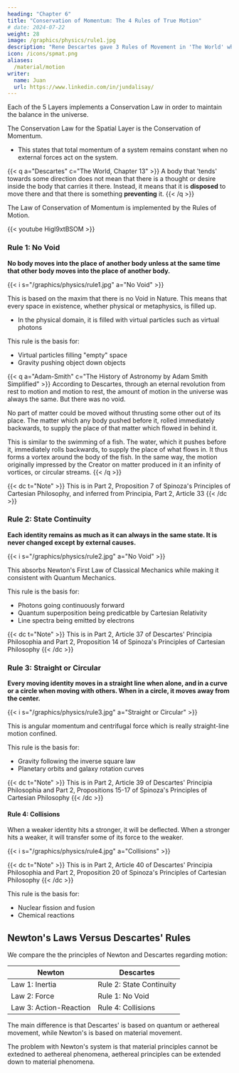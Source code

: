 ```yaml
---
heading: "Chapter 6"
title: "Conservation of Momentum: The 4 Rules of True Motion"
# date: 2024-07-22
weight: 28
image: /graphics/physics/rule1.jpg
description: "Rene Descartes gave 3 Rules of Movement in 'The World' which we combine with Spinoza"
icon: /icons/spmat.png
aliases:
  /material/motion
writer:
  name: Juan
  url: https://www.linkedin.com/in/jundalisay/
---
```



Each of the 5 Layers implements a Conservation Law in order to maintain the balance in the universe.

The Conservation Law for the Spatial Layer is the Conservation of Momentum.
- This states that total momentum of a system remains constant when no external forces act on the system. 


{{< q a="Descartes" c="The World, Chapter 13" >}}
A body that 'tends' towards some direction does not mean that there is a thought or desire inside the body that carries it there. Instead, it means that it is **disposed** to move there and that there is something **preventing** it.
{{< /q >}}


<!-- {{< dc t="Principles" >}}
Principles | Assertions
--- | ---
The Law of Conservation of Idea in Physical Reality  | This leads to the Theory of Dynamism as the Rules of Movement
{{< /dc >}} -->

The Law of Conservation of Momentum is implemented by the Rules of Motion.

<!-- come from Cartesian-Spinozan Physics. These are rules coming from the 
 -Energy-Mass, which we collectively call the Law of Conservation of Idea.  -->

{{< youtube Higl9xtBSOM >}}


### Rule 1: No Void

**No body moves into the place of another body unless at the same time that other body moves into the place of another body.**

{{< i s="/graphics/physics/rule1.jpg" a="No Void" >}}


This is based on the maxim that there is no Void in Nature. This means that every space in existence, whether physical or metaphysics, is filled up. 
- In the physical domain, it is filled with virtual particles such as virtual photons

This rule is the basis for:
- Virtual particles filling "empty" space
- Gravity pushing object down objects 

{{< q a="Adam-Smith" c="The History of Astronomy by Adam Smith Simplified" >}}
According to Descartes, through an eternal revolution from rest to motion and motion to rest, the amount of motion in the universe was always the same. But there was no void. 

No part of matter could be moved without thrusting some other out of its place. The matter which any body pushed before it, rolled immediately backwards, to supply the place of that matter which flowed in behind it. 

This is similar to the swimming of a fish. The water, which it pushes before it, immediately rolls backwards, to supply the place of what flows in. It thus forms a vortex around the body of the fish. In the same way, the motion originally impressed by the Creator on matter produced in it an infinity of vortices, or circular streams. 
{{< /q >}}



{{< dc t="Note" >}}
This is in Part 2, Proposition 7 of Spinoza's Principles of Cartesian Philosophy, and inferred from Principia, Part 2, Article 33
{{< /dc >}}


### Rule 2: State Continuity

**Each identity remains as much as it can always in the same state. It is never changed except by external causes.**

{{< i s="/graphics/physics/rule2.jpg" a="No Void" >}}

This absorbs Newton's First Law of Classical Mechanics while making it consistent with Quantum Mechanics.

This rule is the basis for:
- Photons going continuously forward
- Quantum superposition being predicatble by Cartesian Relativity 
- Line spectra being emitted by electrons


{{< dc t="Note" >}}
This is in Part 2, Article 37 of Descartes' Principia Philosophia and Part 2, Proposition 14 of Spinoza's Principles of Cartesian Philosophy
{{< /dc >}}


### Rule 3: Straight or Circular

**Every moving identity moves in a straight line when alone, and in a curve or a circle when moving with others. When in a circle, it moves away from the center.**

{{< i s="/graphics/physics/rule3.jpg" a="Straight or Circular" >}}

This is angular momentum and centrifugal force which is really straight-line motion confined.

This rule is the basis for:
- Gravity following the inverse square law
- Planetary orbits and galaxy rotation curves

{{< dc t="Note" >}}
This is in Part 2, Article 39 of Descartes' Principia Philosophia and Part 2, Propositions 15-17 of Spinoza's Principles of Cartesian Philosophy
{{< /dc >}}


#### Rule 4: Collisions

When a weaker identity hits a stronger, it will be deflected. When a stronger hits a weaker, it will transfer some of its force to the weaker.

{{< i s="/graphics/physics/rule4.jpg" a="Collisions" >}}

<!-- **If a weak body moving in a straight line hits a stronger body, then the weak body will be deflected, retaining its motion but losing its direction. But if strong were moving and hits weak, the strong will move the weak with it. The strong will lose as much of its own motion as it gives to the weak.** -->

{{< dc t="Note" >}}
This is in Part 2, Article 40 of Descartes' Principia Philosophia and Part 2, Proposition 20 of Spinoza's Principles of Cartesian Philosophy
{{< /dc >}}


This rule is the basis for:
- Nuclear fission and fusion
- Chemical reactions


## Newton's Laws Versus Descartes' Rules

We compare the the principles of Newton and Descartes regarding motion:

Newton | Descartes
--- | ---
Law 1: Inertia | Rule 2: State Continuity
Law 2: Force | Rule 1: No Void
Law 3: Action-Reaction | Rule 4: Collisions


The main difference is that Descartes' is based on quantum or aethereal movement, while Newton's is based on material movement. 

The problem with Newton's system is that material principles cannot be extedned to aethereal phenomena, aethereal principles can be extended down to material phenomena.  

<!-- Every motion in itself is straight. Things which move together eventually move in a circular manner, always tending to move away from the center of the circle which they describe. -->

<!-- This matches Newton's Third Law. -->


<!-- The Law of Conservation of Idea of Superphysics leads to the idea of unique gravitational signatures in each identity which must be maintained. The interaction of these signatures leads to the movement of each identity as it is attracted or combined or is repulsed or evicted by other identities. 

The principles of the resulting movements can be summarized into three rules, as explained by Rene Descartes. Instead of Newton's Laws, we use Descartes' Rules as they are consistent not only with Classical and Quantum Mechanics, but also with the Biology, Medicine, Sociology, Economics, and other sciences.     -->


<!-- This leads to angular momentum and the path integrals of Quantum Mechanics.

![rule 3](/covers/rule3.jpg)

Newton was unable to think of probabilistic paths because he ascribed the cause of movement to matter. This led him to believe that gravity was a pulling force which did not necessitate different paths.

In reality, gravity is pushing force from the invisible aether that directs things towards mass.

Rule 3 is important because, when combined with Rule 1, it has Poincare's Law of Relativity baked in, which we call as Aethereal Relationality. This is to avoid the word 'Relativity' in search engines.  

Rule 3 leads to gravitational lensing and wave-particle duality. This also removes the need for Einstein's fabric, tensors, and `c`. It restores gravity as a force and demotes spacetime as an illusory effect of gravitation instead of being its cause. -->


<!-- Superhysics uses the 3 Rules of Movement from Descartes instead of the Law of Motion from Isaac Newton. This is because Newton's laws are already included in the Rules of Descartes.   -->